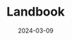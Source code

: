 ---
title: 'Landbook'
link: https://land-book.com
description: We collect awesome websites to help creatives find inspiration & motivation to do rad stuff.
tags: [inspiration]
content-type: reference
date: 2024-03-09
---